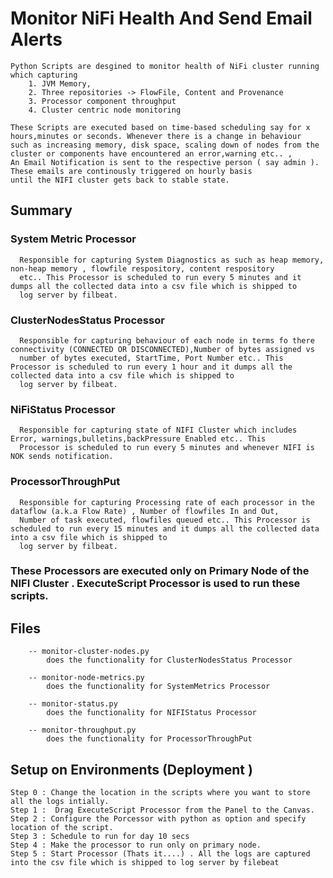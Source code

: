 # Monitor NiFi Health And Send Email Alerts

    Python Scripts are desgined to monitor health of NiFi cluster running which capturing 
        1. JVM Memory, 
        2. Three repositories -> FlowFile, Content and Provenance
        3. Processor component throughput
        4. Cluster centric node monitoring
    
    These Scripts are executed based on time-based scheduling say for x hours,minutes or seconds. Whenever there is a change in behaviour
    such as increasing memory, disk space, scaling down of nodes from the cluster or components have encountered an error,warning etc.. ,
    An Email Notification is sent to the respective person ( say admin ). These emails are continously triggered on hourly basis 
    until the NIFI cluster gets back to stable state.
    
## Summary

###   System Metric Processor
  
      Responsible for capturing System Diagnostics as such as heap memory, non-heap memory , flowfile respository, content respository
      etc.. This Processor is scheduled to run every 5 minutes and it dumps all the collected data into a csv file which is shipped to 
      log server by filbeat.
      
###   ClusterNodesStatus Processor
  
      Responsible for capturing behaviour of each node in terms fo there connectivity (CONNECTED OR DISCONNECTED),Number of bytes assigned vs 
      number of bytes executed, StartTime, Port Number etc.. This Processor is scheduled to run every 1 hour and it dumps all the collected data into a csv file which is shipped to 
      log server by filbeat.
      

###   NiFiStatus Processor
  
      Responsible for capturing state of NIFI Cluster which includes Error, warnings,bulletins,backPressure Enabled etc.. This 
      Processor is scheduled to run every 5 minutes and whenever NIFI is NOK sends notification.
      
###   ProcessorThroughPut
  
      Responsible for capturing Processing rate of each processor in the dataflow (a.k.a Flow Rate) , Number of flowfiles In and Out,
      Number of task executed, flowfiles queued etc.. This Processor is scheduled to run every 15 minutes and it dumps all the collected data into a csv file which is shipped to 
      log server by filbeat.
  
### These Processors are executed only on Primary Node of the NIFI Cluster . ExecuteScript Processor is used to run these scripts.

## Files
        -- monitor-cluster-nodes.py
            does the functionality for ClusterNodesStatus Processor
	           
        -- monitor-node-metrics.py
            does the functionality for SystemMetrics Processor
	    
        -- monitor-status.py
            does the functionality for NIFIStatus Processor

        -- monitor-throughput.py
            does the functionality for ProcessorThroughPut 
	        
	        
## Setup on Environments (Deployment )
  
    Step 0 : Change the location in the scripts where you want to store all the logs intially.
    Step 1 :  Drag ExecuteScript Processor from the Panel to the Canvas.
    Step 2 : Configure the Porcessor with python as option and specify location of the script.
    Step 3 : Schedule to run for day 10 secs 
    Step 4 : Make the processor to run only on primary node.
    Step 5 : Start Processor (Thats it....) . All the logs are captured into the csv file which is shipped to log server by filebeat

